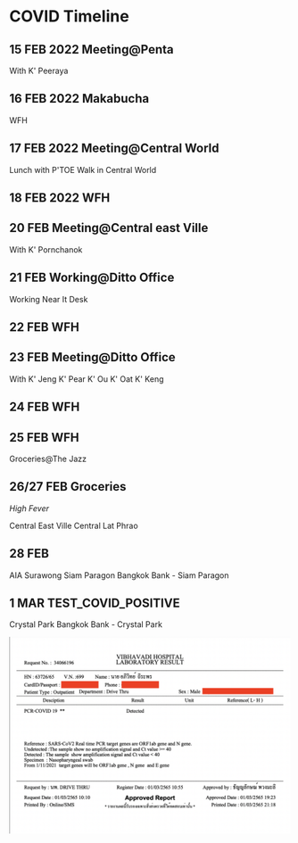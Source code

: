 # COVID Timeline

## 15 FEB 2022 Meeting@Penta
With K' Peeraya

## 16 FEB 2022 Makabucha
WFH

## 17 FEB 2022 Meeting@Central World
Lunch with P'TOE 
Walk in Central World

## 18 FEB 2022 WFH

## 20 FEB Meeting@Central east Ville
With K' Pornchanok

## 21 FEB Working@Ditto Office
Working Near It Desk

## 22 FEB WFH

## 23 FEB Meeting@Ditto Office
With 
K' Jeng
K' Pear
K' Ou
K' Oat
K' Keng

## 24 FEB WFH

## 25 FEB WFH
Groceries@The Jazz 

## 26/27 FEB Groceries
*High Fever*

Central East Ville
Central Lat Phrao

## 28 FEB
AIA Surawong
Siam Paragon
Bangkok Bank - Siam Paragon

## 1 MAR TEST_COVID_POSITIVE
Crystal Park
Bangkok Bank - Crystal Park

![Covid](./covid.png)

